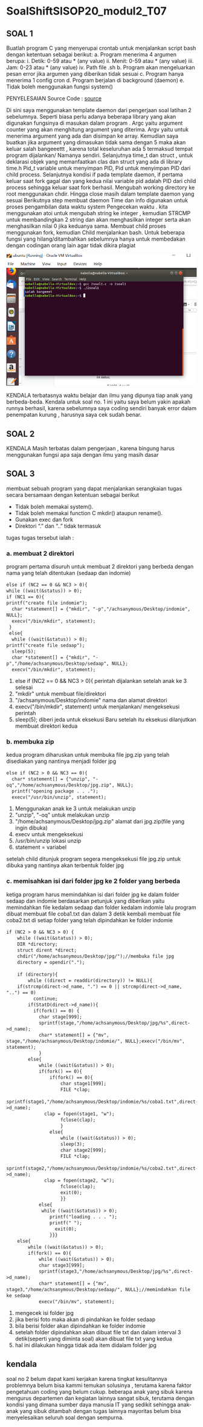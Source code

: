 # SoalShiftSISOP20_modul2_T07



## SOAL 1
Buatlah program C yang menyerupai crontab untuk menjalankan script bash dengan ketentuan sebagai berikut: a. Program menerima 4 argumen berupa: i. Detik: 0-59 atau * (any value) ii. Menit: 0-59 atau * (any value) iii. Jam: 0-23 atau * (any value) iv. Path file .sh b. Program akan mengeluarkan pesan error jika argumen yang diberikan tidak sesuai c. Program hanya menerima 1 config cron d. Program berjalan di background (daemon) e. Tidak boleh menggunakan fungsi system()

PENYELESAIAN
Source Code : [source](https://github.com/belladewusa/SoalShiftSISOP20_modul2_T07/blob/master/soal1/soal1.c)

Di sini saya menggunakan template daemon dari pengerjaan soal latihan 2 sebelumnya. Seperti biasa perlu adanya beberapa library yang akan digunakan fungsinya di masukan dalam program .
Argc yaitu argument counter yang akan menghitung argument yang diterima. Argv yaitu untuk menerima argument yang ada dan disimpan ke array. Kemudian saya buatkan jika argument yang dimasukan tidak sama dengan 5 maka akan keluar salah bangeeettt , karena total keseluruhan ada 5 termaksud tempat program dijalankan/ Namanya sendiri. 
Selanjutnya time_t dan struct , untuk deklarasi objek yang memanfaatkan clas dan struct yang ada di library time.h 
Pid_t variable untuk menyimpan PID, Pid untuk menyimpan PID dari child process. 
Selanjutnya kondisi if pada template daemon, if pertama keluar saat fork gagal dan yang kedua nilai variable pid adalah PID dari child process sehingga keluar saat fork berhasil. 
Mengubah working directory ke root menggunakan chdir. Hingga close masih dalam template daemon yang sesuai Berikutnya step membuat daemon Time dan info digunakan untuk proses pengambilan data waktu system 
Pengecekan waktu . kita menggunakan atoi untuk mengubah string ke integer , kemudian STRCMP untuk membandingkan 2 string dan akan menghasilkan integer serta akan menghasilkan nilai 0 jika keduanya sama.
 Membuat child proses menggunakan fork, kemudian Child menjalankan bash. Untuk beberapa fungsi yang hilang/ditambahkan sebelumnya hanya untuk membedakan dengan codingan orang lain agar tidak dikira plagiat

![OUTPUT](https://github.com/belladewusa/SoalShiftSISOP20_modul2_T07/blob/master/NO1.png)


KENDALA 
terbatasnya waktu belajar dan ilmu yang dipunya tiap anak yang berbeda-beda. Kendala untuk soal no. 1 ini yaitu saya belum yakin apakah runnya berhasil, karena sebelumnya saya coding sendiri banyak error dalam penempatan kurung , harusnya saya cek sudah benar. 


## SOAL 2

KENDALA
Masih terbatas dalam pengerjaan , karena bingung harus menggunakan fungsi apa saja dengan ilmu yang masih dasar


## SOAL 3

membuat sebuah program yang dapat menjalankan serangkaian tugas secara bersamaan dengan ketentuan sebagai berikut 
- Tidak boleh memakai system().
- Tidak boleh memakai function C mkdir() ataupun rename().
- Gunakan exec dan fork
- Direktori “.” dan “..” tidak termasuk

tugas tugas tersebut ialah :

### a. membuat 2 direktori
program pertama disuruh untuk membuat 2 direktori yang berbeda dengan nama yang telah ditentukan (sedaap dan indomie)

    else if (NC2 == 0 && NC3 > 0){
    while ((wait(&status)) > 0);
    if (NC1 == 0){
	printf("create file indomie");
      char *statement[] = {"mkdir", "-p","/achsanymous/Desktop/indomie", NULL};
      execv("/bin/mkdir", statement);
     }
     else{
      while ((wait(&status)) > 0);
	printf("create file sedaap");
      sleep(5);
      char *statement[] = {"mkdir", "-p","/home/achsanymous/Desktop/sedaap", NULL};
      execv("/bin/mkdir", statement);
      
1. else if (NC2 == 0 && NC3 > 0){ perintah dijalankan setelah anak ke 3 selesai
2. "mkdir" untuk membuat file/direktori
3. "/achsanymous/Desktop/indomie" nama dan alamat direktori
4. execv("/bin/mkdir", statement) untuk menjalankan/ mengeksekusi perintah 
5. sleep(5); diberi jeda untuk eksekusi
Baru setelah itu eksekusi dilanjutkan membuat direktori kedua

### b. membuka zip
kedua program diharuskan untuk membuka file jpg.zip yang telah disediakan yang nantinya menjadi folder jpg

    else if (NC2 > 0 && NC3 == 0){
      char* statement[] = {"unzip", "-oq","/home/achsanymous/Desktop/jpg.zip", NULL};
	  printf("opening package . . .");
      execv("/usr/bin/unzip", statement);
      
1. Menggunakan anak ke 3 untuk melakukan unzip 
2. "unzip", "-oq" untuk melakukan unzip 
3. "/home/achsanymous/Desktop/jpg.zip" alamat dari jpg.zip(file yang ingin dibuka)
4. execv untuk mengeksekusi
5. /usr/bin/unzip lokasi unzip
6. statement = variabel

setelah child ditunjuk program segera mengeksekusi file jpg.zip untuk dibuka yang nantinya akan terbentuk folder jpg

### c. memisahkan isi dari folder jpg ke 2 folder yang berbeda

ketiga program harus memindahkan isi dari folder jpg ke dalam folder sedaap dan indomie berdasarkan petunjuk yang diberikan yaitu memindahkan file kedalam sedaap dan folder kedalam indomie lalu program dibuat membuat file coba1.txt dan dalam 3 detik kembali membuat file coba2.txt di setiap folder yang telah dipindahkan ke folder indomie

	if (NC2 > 0 && NC3 > 0) {
		while ((wait(&status)) > 0);
		DIR *directory;
		struct dirent *direct;
		chdir("/home/achsanymous/Desktop/jpg/");//membuka file jpg
		directory = opendir(".");

		if (directory){
      		while ((direct = readdir(directory)) != NULL){
	    if(strcmp(direct->d_name, ".") == 0 || strcmp(direct->d_name, "..") == 0)
		      continue;
		    if(StatD(direct->d_name)){
		      if(fork() == 0) {
		        char stage[999];
		        sprintf(stage,"/home/achsanymous/Desktop/jpg/%s",direct->d_name);
		        char* statement[] = {"mv", stage,"/home/achsanymous/Desktop/indomie/", NULL};execv("/bin/mv", statement);
          		}
          	else{
            	while ((wait(&status)) > 0);
            	if(fork() == 0){
            	  	if(fork() == 0){
            	    	char stage1[999];
            	    	FILE *clap;
		        	    sprintf(stage1,"/home/achsanymous/Desktop/indomie/%s/coba1.txt",direct->d_name);		        	    
                  clap = fopen(stage1, "w");
		        	    fclose(clap);
		        	  	}
              		else{
		            	while ((wait(&status)) > 0);
		            	sleep(3);
		            	char stage2[999];
		            	FILE *clap;
		            	sprintf(stage2,"/home/achsanymous/Desktop/indomie/%s/coba2.txt",direct->d_name);		            	
                  clap = fopen(stage2, "w");
		            	fclose(clap);
		            	exit(0);
		          		}}
            	else{
				 while ((wait(&status)) > 0);
					printf("loading . . . ");
					printf(" ");
				      exit(0);
				    }}}
        else{
     		while ((wait(&status)) > 0);
          	if(fork() == 0){
            	while ((wait(&status)) > 0);
            	char stage3[999];
            	sprintf(stage3,"/home/achsanymous/Desktop/jpg/%s",direct->d_name);
            	char* statement[] = {"mv", stage3,"/home/achsanymous/Desktop/sedaap/", NULL};//memindahkan file ke sedaap
            	execv("/bin/mv", statement);
		


1. mengecek isi folder jpg
2. jika berisi foto maka akan di pindahkan ke folder sedaap
3. bila berisi folder akan dipindahkan ke folder indomie
4. setelah folder dipindahkan akan dibuat file txt dan dalam interval 3 detik(seperti yang diminta soal) akan dibuat file txt yang kedua 
5. hal ini dilakukan hingga tidak ada item didalam folder jpg


## kendala
soal no 2 belum dapat kami kerjakan karena tingkat kesulitannya problemnya belum bisa kammi temukan solusinya , terutama karena faktor pengetahuan coding yang belum cukup. 
beberapa anak yang sibuk karena mengurus departemen dan kegiatan lainnya sangat sibuk, terutama dengan kondisi yang dimana sumber daya manusia IT yang sedikit sehingga anak-anak yang sibuk ditambah dengan tugas lainnya mayoritas belum bisa menyelesaikan seluruh soal dengan sempurna.




